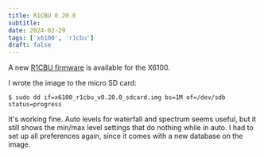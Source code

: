 ```yaml
---
title: R1CBU 0.20.0
subtitle: 
date: 2024-02-29
tags: ['x6100', 'r1cbu']
draft: false
---
```


A new 
[R1CBU firmware](https://www.r1cbu.ru/index.php/home/radio-software/x6100/16-formware-v0-20-0)
is available for the X6100.

I wrote the image to the micro SD card:
```
$ sudo dd if=x6100_r1cbu_v0.20.0_sdcard.img bs=1M of=/dev/sdb status=progress
```

It's working fine. Auto levels 
for waterfall and spectrum seems useful,
but it still shows the min/max level settings 
that do nothing while in auto.
I had to set up all preferences again,
since it comes with a new database
on the image.
